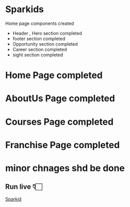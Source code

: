 # Sparkids

Home page components created
  
- Header , Hero section completed
- footer section completed
- Opportunity section completed
- Career section completed
- sight section completed

# Home Page completed

# AboutUs Page completed

# Courses Page completed

# Franchise Page completed

# minor chnages shd be done

## Run live 👇🏻
[Sparkid](https://AmullyaPatil.github.io/Sparkids)
